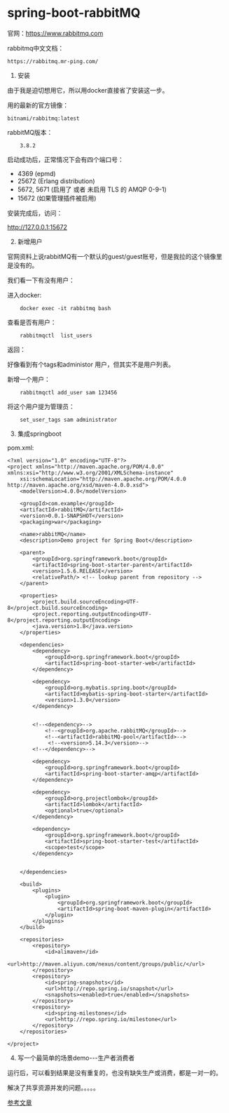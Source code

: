 # spring-boot-rabbitMQ

官网：https://www.rabbitmq.com

rabbitmq中文文档：
    
    https://rabbitmq.mr-ping.com/




1. 安装

由于我是迫切想用它，所以用docker直接省了安装这一步。

用的最新的官方镜像：
    
    bitnami/rabbitmq:latest
    

rabbitMQ版本：
        
        3.8.2


启动成功后，正常情况下会有四个端口号：

* 4369 (epmd) 
* 25672 (Erlang distribution)
* 5672, 5671 (启用了 或者 未启用 TLS 的 AMQP 0-9-1)
* 15672 (如果管理插件被启用)

安装完成后，访问：

http://127.0.0.1:15672



2. 新增用户

官网资料上说rabbitMQ有一个默认的guest/guest账号，但是我拉的这个镜像里是没有的。


我们看一下有没有用户：



进入docker:
        
        docker exec -it rabbitmq bash
        
        
查看是否有用户：

        rabbitmqctl  list_users
        
返回：
        
        
好像看到有个tags和administor 用户，但其实不是用户列表。
        
        
新增一个用户：
        
        rabbitmqctl add_user sam 123456
        
将这个用户提为管理员：
        
        set_user_tags sam administrator

        



3. 集成springboot

pom.xml:

    <?xml version="1.0" encoding="UTF-8"?>
    <project xmlns="http://maven.apache.org/POM/4.0.0" xmlns:xsi="http://www.w3.org/2001/XMLSchema-instance"
        xsi:schemaLocation="http://maven.apache.org/POM/4.0.0 http://maven.apache.org/xsd/maven-4.0.0.xsd">
        <modelVersion>4.0.0</modelVersion>
    
        <groupId>com.example</groupId>
        <artifactId>rabbitMQ</artifactId>
        <version>0.0.1-SNAPSHOT</version>
        <packaging>war</packaging>
    
        <name>rabbitMQ</name>
        <description>Demo project for Spring Boot</description>
    
        <parent>
            <groupId>org.springframework.boot</groupId>
            <artifactId>spring-boot-starter-parent</artifactId>
            <version>1.5.6.RELEASE</version>
            <relativePath/> <!-- lookup parent from repository -->
        </parent>
    
        <properties>
            <project.build.sourceEncoding>UTF-8</project.build.sourceEncoding>
            <project.reporting.outputEncoding>UTF-8</project.reporting.outputEncoding>
            <java.version>1.8</java.version>
        </properties>
    
        <dependencies>
            <dependency>
                <groupId>org.springframework.boot</groupId>
                <artifactId>spring-boot-starter-web</artifactId>
            </dependency>
    
            <dependency>
                <groupId>org.mybatis.spring.boot</groupId>
                <artifactId>mybatis-spring-boot-starter</artifactId>
                <version>1.3.0</version>
            </dependency>
    
    
            <!--<dependency>-->
                <!--<groupId>org.apache.rabbitMQ</groupId>-->
                <!--<artifactId>rabbitMQ-pool</artifactId>-->
                 <!--<version>5.14.3</version>-->
            <!--</dependency>-->
    
            <dependency>
                <groupId>org.springframework.boot</groupId>
                <artifactId>spring-boot-starter-amqp</artifactId>
            </dependency>
    
            <dependency>
                <groupId>org.projectlombok</groupId>
                <artifactId>lombok</artifactId>
                <optional>true</optional>
            </dependency>
    
            <dependency>
                <groupId>org.springframework.boot</groupId>
                <artifactId>spring-boot-starter-test</artifactId>
                <scope>test</scope>
            </dependency>
    
    
        </dependencies>
    
        <build>
            <plugins>
                <plugin>
                    <groupId>org.springframework.boot</groupId>
                    <artifactId>spring-boot-maven-plugin</artifactId>
                </plugin>
            </plugins>
        </build>
    
        <repositories>
            <repository>
                <id>alimaven</id>
                <url>http://maven.aliyun.com/nexus/content/groups/public/</url>
            </repository>
            <repository>
                <id>spring-snapshots</id>
                <url>http://repo.spring.io/snapshot</url>
                <snapshots><enabled>true</enabled></snapshots>
            </repository>
            <repository>
                <id>spring-milestones</id>
                <url>http://repo.spring.io/milestone</url>
            </repository>
        </repositories>
    
    </project>



4. 写一个最简单的场景demo---生产者消费者





运行后，可以看到结果是没有重复的，也没有缺失生产或消费，都是一对一的。


解决了共享资源并发的问题。。。。。


[参考文章](https://www.jianshu.com/p/ecdc6eab554c)




